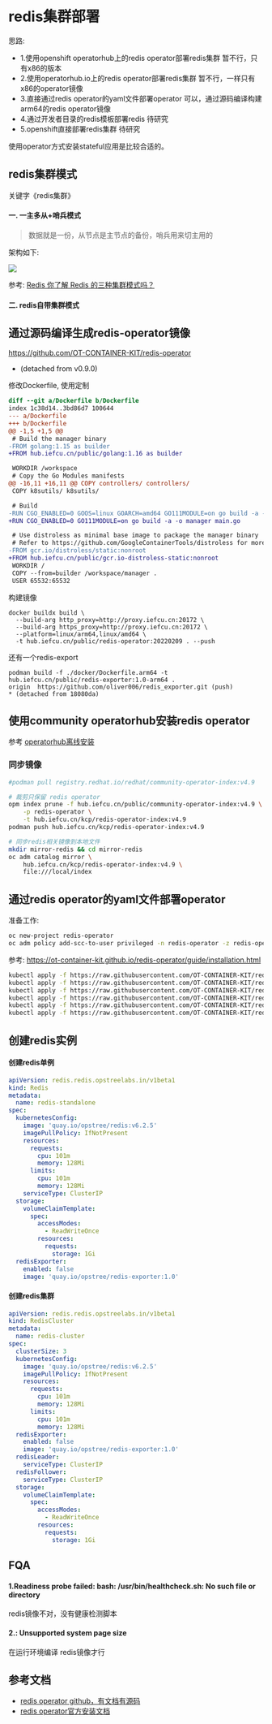 # redis集群部署

思路:
* 1.使用openshift operatorhub上的redis operator部署redis集群
	暂不行，只有x86的版本
* 2.使用operatorhub.io上的redis operator部署redis集群
    暂不行，一样只有x86的operator镜像
* 3.直接通过redis operator的yaml文件部署operator
    可以，通过源码编译构建arm64的redis operator镜像
* 4.通过开发者目录的redis模板部署redis
    待研究
* 5.openshift直接部署redis集群
    待研究

使用operator方式安装stateful应用是比较合适的。

## redis集群模式

关键字《redis集群》

#### 一. 一主多从+哨兵模式

> 数据就是一份，从节点是主节点的备份，哨兵用来切主用的

架构如下:

![](https://segmentfault.com/img/remote/1460000022808582)


参考: [Redis 你了解 Redis 的三种集群模式吗？](https://segmentfault.com/a/1190000022808576)


#### 二. redis自带集群模式

## 通过源码编译生成redis-operator镜像

https://github.com/OT-CONTAINER-KIT/redis-operator
* (detached from v0.9.0)

修改Dockerfile, 使用定制
```diff
diff --git a/Dockerfile b/Dockerfile
index 1c38d14..3bd86d7 100644
--- a/Dockerfile
+++ b/Dockerfile
@@ -1,5 +1,5 @@
 # Build the manager binary
-FROM golang:1.15 as builder
+FROM hub.iefcu.cn/public/golang:1.16 as builder

 WORKDIR /workspace
 # Copy the Go Modules manifests
@@ -16,11 +16,11 @@ COPY controllers/ controllers/
 COPY k8sutils/ k8sutils/

 # Build
-RUN CGO_ENABLED=0 GOOS=linux GOARCH=amd64 GO111MODULE=on go build -a -o manager main.go
+RUN CGO_ENABLED=0 GO111MODULE=on go build -a -o manager main.go

 # Use distroless as minimal base image to package the manager binary
 # Refer to https://github.com/GoogleContainerTools/distroless for more details
-FROM gcr.io/distroless/static:nonroot
+FROM hub.iefcu.cn/public/gcr.io-distroless-static:nonroot
 WORKDIR /
 COPY --from=builder /workspace/manager .
 USER 65532:65532
```

构建镜像
```
docker buildx build \
  --build-arg http_proxy=http://proxy.iefcu.cn:20172 \
  --build-arg https_proxy=http://proxy.iefcu.cn:20172 \
  --platform=linux/arm64,linux/amd64 \
  -t hub.iefcu.cn/public/redis-operator:20220209 . --push
```

还有一个redis-export
```
podman build -f ./docker/Dockerfile.arm64 -t hub.iefcu.cn/public/redis-exporter:1.0-arm64 .
origin  https://github.com/oliver006/redis_exporter.git (push)
* (detached from 18080da)
```


## 使用community operatorhub安装redis operator

参考 [operatorhub离线安装](../operatorhub-offline.html)

### 同步镜像

```bash
#podman pull registry.redhat.io/redhat/community-operator-index:v4.9

# 裁剪只保留 redis operator
opm index prune -f hub.iefcu.cn/public/community-operator-index:v4.9 \
    -p redis-operator \
    -t hub.iefcu.cn/kcp/redis-operator-index:v4.9
podman push hub.iefcu.cn/kcp/redis-operator-index:v4.9

# 同步redis相关镜像到本地文件
mkdir mirror-redis && cd mirror-redis
oc adm catalog mirror \
    hub.iefcu.cn/kcp/redis-operator-index:v4.9 \
    file:///local/index

```

## 通过redis operator的yaml文件部署operator

准备工作:
```bash
oc new-project redis-operator
oc adm policy add-scc-to-user privileged -n redis-operator -z redis-operator
```

参考: https://ot-container-kit.github.io/redis-operator/guide/installation.html

```bash
kubectl apply -f https://raw.githubusercontent.com/OT-CONTAINER-KIT/redis-operator/master/config/crd/bases/redis.redis.opstreelabs.in_redis.yaml
kubectl apply -f https://raw.githubusercontent.com/OT-CONTAINER-KIT/redis-operator/master/config/crd/bases/redis.redis.opstreelabs.in_redisclusters.yaml
kubectl apply -f https://raw.githubusercontent.com/OT-CONTAINER-KIT/redis-operator/master/config/rbac/serviceaccount.yaml
kubectl apply -f https://raw.githubusercontent.com/OT-CONTAINER-KIT/redis-operator/master/config/rbac/role.yaml
kubectl apply -f https://raw.githubusercontent.com/OT-CONTAINER-KIT/redis-operator/master/config/rbac/role_binding.yaml
kubectl apply -f https://raw.githubusercontent.com/OT-CONTAINER-KIT/redis-operator/master/config/manager/manager.yaml
```

## 创建redis实例

#### 创建redis单例

```yaml
apiVersion: redis.redis.opstreelabs.in/v1beta1
kind: Redis
metadata:
  name: redis-standalone
spec:
  kubernetesConfig:
    image: 'quay.io/opstree/redis:v6.2.5'
    imagePullPolicy: IfNotPresent
    resources:
      requests:
        cpu: 101m
        memory: 128Mi
      limits:
        cpu: 101m
        memory: 128Mi
    serviceType: ClusterIP
  storage:
    volumeClaimTemplate:
      spec:
        accessModes:
          - ReadWriteOnce
        resources:
          requests:
            storage: 1Gi
  redisExporter:
    enabled: false
    image: 'quay.io/opstree/redis-exporter:1.0'
```

#### 创建redis集群

```yaml
apiVersion: redis.redis.opstreelabs.in/v1beta1
kind: RedisCluster
metadata:
  name: redis-cluster
spec:
  clusterSize: 3
  kubernetesConfig:
    image: 'quay.io/opstree/redis:v6.2.5'
    imagePullPolicy: IfNotPresent
    resources:
      requests:
        cpu: 101m
        memory: 128Mi
      limits:
        cpu: 101m
        memory: 128Mi
  redisExporter:
    enabled: false
    image: 'quay.io/opstree/redis-exporter:1.0'
  redisLeader:
    serviceType: ClusterIP
  redisFollower:
    serviceType: ClusterIP
  storage:
    volumeClaimTemplate:
      spec:
        accessModes:
          - ReadWriteOnce
        resources:
          requests:
            storage: 1Gi
```

## FQA

#### 1.Readiness probe failed: bash: /usr/bin/healthcheck.sh: No such file or directory

redis镜像不对，没有健康检测脚本

#### 2.<jemalloc>: Unsupported system page size

在运行环境编译 redis镜像才行

## 参考文档

* [redis operator github，有文档有源码](https://github.com/ot-container-kit/redis-operator)
* [redis operator官方安装文档](https://ot-container-kit.github.io/redis-operator/guide/installation.html)
